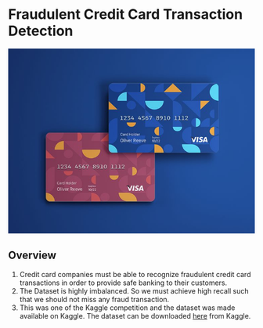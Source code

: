 # Fraudulent Credit Card Transaction Detection

![card](Credit_card.jpg)

## Overview
1. Credit card companies must be able to recognize fraudulent credit card transactions in order to provide safe banking to their customers.
2. The Dataset is highly imbalanced. So we must achieve high recall such that we should not miss any fraud transaction. 
3. This was one of the Kaggle competition and the dataset was made available on Kaggle.
The dataset can be downloaded [here](https://www.kaggle.com/mlg-ulb/creditcardfraud) from Kaggle.
